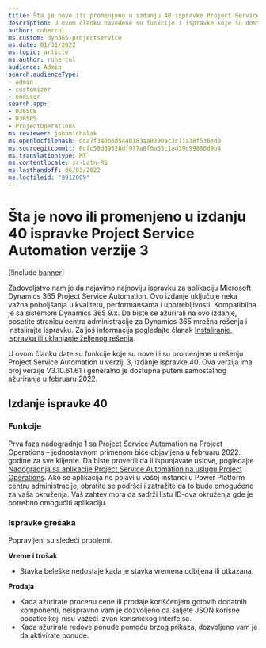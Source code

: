 ```yaml
---
title: Šta je novo ili promenjeno u izdanju 40 ispravke Project Service Automation verzije 3
description: U ovom članku navedene su funkcije i ispravke koje su dostupne u izdanju 40 ispravke usluge Microsoft Dynamics 365 Project Service Automation verzije 3.
author: ruhercul
ms.custom: dyn365-projectservice
ms.date: 01/31/2022
ms.topic: article
ms.author: ruhercul
audience: Admin
search.audienceType:
- admin
- customizer
- enduser
search.app:
- D365CE
- D365PS
- ProjectOperations
ms.reviewer: johnmichalak
ms.openlocfilehash: dca7f340b8d544b183aa0390ac3c11a38f536ed0
ms.sourcegitcommit: 6cfc50d89528df977a8f6a55c1ad39d99800d9b4
ms.translationtype: MT
ms.contentlocale: sr-Latn-RS
ms.lasthandoff: 06/03/2022
ms.locfileid: "8912809"
---
```

# <a name="whats-new-or-changed-in-project-service-automation-update-release-40-v3"></a>Šta je novo ili promenjeno u izdanju 40 ispravke Project Service Automation verzije 3

[!include [banner](../includes/psa-now-project-operations.md)]

Zadovoljstvo nam je da najavimo najnoviju ispravku za aplikaciju Microsoft Dynamics 365 Project Service Automation. Ovo izdanje uključuje neka važna poboljšanja u kvalitetu, performansama i upotrebljivosti. Kompatibilna je sa sistemom Dynamics 365 9.x. Da biste se ažurirali na ovo izdanje, posetite stranicu centra administracije za Dynamics 365 mrežna rešenja i instalirajte ispravku. Za još informacija pogledajte članak [Instaliranje, ispravka ili uklanjanje željenog rešenja](/power-platform/admin/install-remove-preferred-solution).

U ovom članku date su funkcije koje su nove ili su promenjene u rešenju Project Service Automation u verziji 3, izdanje ispravke 40. Ova verzija ima broj verzije V3.10.61.61 i generalno je dostupna putem samostalnog ažuriranja u februaru 2022.

## <a name="update-release-40"></a>Izdanje ispravke 40

### <a name="features"></a>Funkcije
Prva faza nadogradnje 1 sa Project Service Automation na Project Operations – jednostavnom primenom biće objavljena u februaru 2022. godine za sve klijente. Da biste proverili da li ispunjavate uslove, pogledajte [Nadogradnja sa aplikacije Project Service Automation na uslugu Project Operations](upgrade-project-operations-non-stocked.md). Ako se aplikacija ne pojavi u vašoj instanci u Power Platform centru administracije, obratite se podršci i zatražite da to bude omogućeno za vaša okruženja. Vaš zahtev mora da sadrži listu ID-ova okruženja gde je potrebno omogućiti aplikaciju.

### <a name="bug-fixes"></a>Ispravke grešaka

Popravljeni su sledeći problemi.

**Vreme i trošak**
- Stavka beleške nedostaje kada je stavka vremena odbijena ili otkazana. 

**Prodaja**

- Kada ažurirate procenu cene ili prodaje korišćenjem gotovih dodatnih komponenti, neispravno vam je dozvoljeno da šaljete JSON korisne podatke koji nisu važeći izvan korisničkog interfejsa.
- Kada ažurirate redove ponude pomoću brzog prikaza, dozvoljeno vam je da aktivirate ponude.
